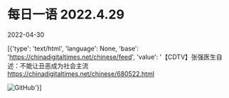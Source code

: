 # 每日一语 2022.4.29

2022-04-30

[{'type': 'text/html', 'language': None, 'base': 'https://chinadigitaltimes.net/chinese/feed', 'value': '【CDTV】张强医生自述：不能让丑恶成为社会主流 https://chinadigitaltimes.net/chinese/680522.html

![GitHub](https://chinadigitaltimes.net/chinese/files/2022/04/4.29-3.png)'}]